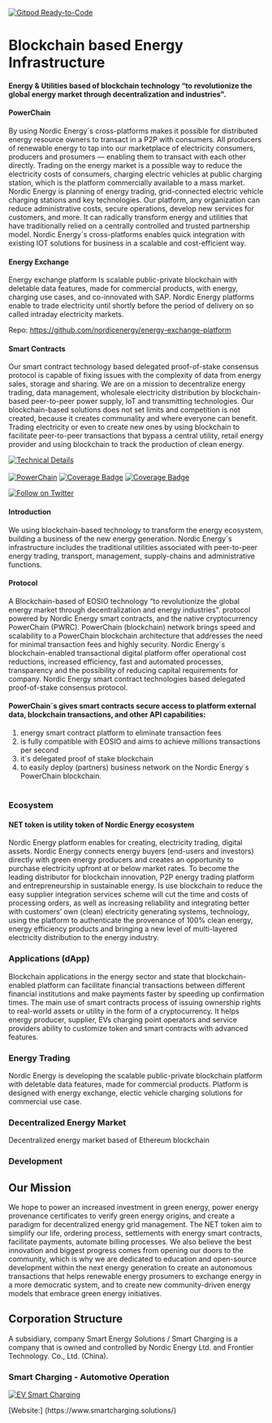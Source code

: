 [![Gitpod Ready-to-Code](https://img.shields.io/badge/Gitpod-Ready--to--Code-blue?logo=gitpod)](https://gitpod.io/#https://github.com/nordicenergy/powerchain-infrastructure) 


# Blockchain based Energy Infrastructure


#### Energy & Utilities based of blockchain technology “to revolutionize the global energy market through decentralization and industries".



#### PowerChain

By using Nordic Energy´s cross-platforms makes it possible for distributed energy resource owners to transact in a P2P with consumers. All producers of renewable energy to tap into our marketplace of electricity consumers, producers and prosumers — enabling them to transact with each other directly. Trading on the energy market is a possible way to reduce the electricity costs of consumers, charging electric vehicles at public charging station, which is the platform commercially available to a mass market. Nordic Energy is planning of energy trading, grid-connected electric vehicle charging stations and key technologies. Our platform, any organization can reduce administrative costs, secure operations, develop new services for customers, and more. It can radically transform energy and utilities that have traditionally relied on a centrally controlled and trusted partnership model. Nordic Energy´s cross-platforms enables quick integration with existing IOT solutions for business in a scalable and cost-efficient way.


#### Energy Exchange

Energy exchange platform Is scalable public-private blockchain with deletable data features, made for commercial products, with energy, charging use cases, and co-innovated with SAP. Nordic Energy platforms enable to trade electricity until shortly before the period of delivery on so called intraday electricity markets. 

Repo: https://github.com/nordicenergy/energy-exchange-platform


#### Smart Contracts

Our smart contract technology based delegated proof-of-stake consensus protocol is capable of fixing issues with the complexity of data from energy sales, storage and sharing. We are on a mission to decentralize energy trading, data management, wholesale electricity distribution by blockchain-based peer-to-peer power supply, IoT and transmitting technologies. Our blockchain-based solutions does not set limits and competition is not created, because it creates communality and where everyone can benefit. Trading electricity or even to create new ones by using blockchain to facilitate peer-to-peer transactions that bypass a central utility, retail energy provider and using blockchain to track the production of clean energy.


</p>
   <a rel="technical_details" href="http://powerchain.nordicenergy.io/documents/whitepaper/1.0/"><img alt="Technical Details" style="border-width:0" src="https://nordicenergy.co/l/documents/1.0/88x31.png" /></a><br /><br />
   <a href="https://nordicenergy.io/services/trading-platform-client"><img src="https://nordicenergy.io/services/trading-platform-client/branch/master/graph/badge.svg" alt="PowerChain"></a>
   <a href="https://nordicenergy.io/services/powerchain/trading-platform-client"><img src="https://img.nordicenergy.io/powerchain/coverage-powerchain-blockchain.svg" alt="Coverage Badge"></a>
   <a href="https://bitbucket.org/nordicenergy/frontend/addon/pipelines/home#!/results/powerchain"><img src="https://img.powerchain.nordicenergy.io/badge/build-success-dark-blue.svg" alt="Coverage Badge"></a>
</p>
<p align="left">
    <a href="https://twitter.com/intent/follow?screen_name=Nordic_Energy"><img src="https://img.shields.io/twitter/follow/Nordic_Energy.svg?style=social&label=Follow%20@Nordic_Energy" alt="Follow on Twitter"></a>  
</p>



#### Introduction
We using blockchain-based technology to transform the energy ecosystem, building a business of the new energy generation. Nordic Energy´s infrastructure includes the traditional utilities associated with peer-to-peer energy trading, transport, management, supply-chains and administrative functions.
</p>


#### Protocol
A Blockchain-based of EOSIO technology “to revolutionize the global energy market through decentralization and energy industries". protocol powered by Nordic Energy smart contracts, and the native cryptocurrency PowerChain (PWRC). PowerChain (blockchain) network brings speed and scalability to a PowerChain blockchain architecture that addresses the need for minimal transaction fees and highly security. Nordic Energy´s blockchain-enabled transactional digital platform offer operational cost reductions, increased efficiency, fast and automated processes, transparency and the possibility of reducing capital requirements for company. Nordic Energy smart contract technologies based delegated proof-of-stake consensus protocol. 
</p>


#### PowerChain´s gives smart contracts secure access to platform external data, blockchain transactions, and other API capabilities:

1. energy smart contract platform to eliminate transaction fees
2. is fully compatible with EOSIO and aims to achieve millions transactions per second
3. it´s delegated proof of stake blockchain 
4. to easily deploy (partners) business network on the Nordic Energy´s PowerChain blockchain.

#

### Ecosystem


#### NET token is utility token of Nordic Energy ecosystem

Nordic Energy platform enables for creating, electricity trading, digital assets. Nordic Energy connects energy buyers (end-users and investors) directly with green energy producers and creates an opportunity to purchase electricity upfront at or below market rates. To become the leading distributor for blockchain innovation, P2P energy trading platform and entrepreneurship in sustainable energy. Is use blockchain to reduce the easy supplier integration services scheme will cut the time and costs of processing orders, as well as increasing reliability and integrating better with customers’ own (clean) electricity generating systems, technology, using the platform to authenticate the provenance of 100% clean energy, energy efficiency products and bringing a new level of multi-layered electricity distribution to the energy industry.
</p>


### Applications (dApp)
Blockchain applications in the energy sector and state that blockchain-enabled platform can facilitate financial transactions between different financial institutions and make payments faster by speeding up confirmation times. The main use of smart contracts process of issuing ownership rights to real-world assets or utility in the form of a cryptocurrency. It helps energy producer, supplier, EVs charging point operators and  service providers ability to customize token and smart contracts with advanced features.
</p>


### Energy Trading
Nordic Energy is developing the scalable public-private blockchain platform with deletable data features, made for commercial products. Platform is designed with energy exchange, electic vehicle charging solutions for commercial use case.
</p>


### Decentralized Energy Market
Decentralized energy market based of Ethereum blockchain
</p>


### Development
</p>


## Our Mission
We hope to power an increased investment in green energy, power energy provenance certificates to verify green energy origins, and create a paradigm for decentralized energy grid management. The NET token aim to simplify our life, ordering process, settlements with energy smart contracts, facilitate payments, automate billing processes. We also believe the best innovation and biggest progress comes from opening our doors to the community, which is why we are dedicated to education and open-source development within the next energy generation to create an autonomous transactions that helps renewable energy prosumers to exchange energy in a more democratic system, and to create new community-driven energy models that embrace green energy initiatives.
</p>


## Corporation Structure
A subsidiary, company Smart Energy Solutions / Smart Charging is a company that is owned and controlled by Nordic Energy Ltd. and Frontier Technology. Co., Ltd. (China). 
</p>



### Smart Charging - Automotive Operation
</p>
 <p align="left"><a href="https://twitter.com/intent/follow?screen_name=Nordic_Energy"><img    src="https://img.smartcharging.solutions/badge/coverage.svg" alt="EV Smart Charging"></a> 
</p>   
 [Website:] (https://www.smartcharging.solutions/)
</p>



